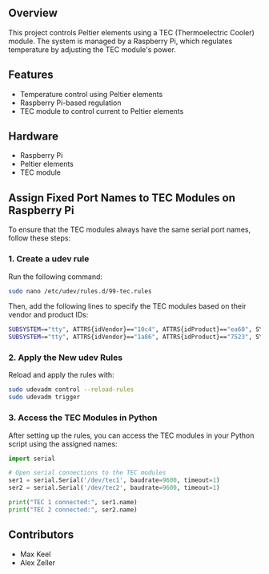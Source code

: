 ## Overview
This project controls Peltier elements using a TEC (Thermoelectric Cooler) module. The system is managed by a Raspberry Pi, which regulates temperature by adjusting the TEC module's power.

## Features
- Temperature control using Peltier elements
- Raspberry Pi-based regulation
- TEC module to control current to Peltier elements

## Hardware
- Raspberry Pi
- Peltier elements
- TEC module

## Assign Fixed Port Names to TEC Modules on Raspberry Pi
To ensure that the TEC modules always have the same serial port names, follow these steps:

### 1. Create a udev rule
Run the following command:
```bash
sudo nano /etc/udev/rules.d/99-tec.rules
```
Then, add the following lines to specify the TEC modules based on their vendor and product IDs:
```bash
SUBSYSTEM=="tty", ATTRS{idVendor}=="10c4", ATTRS{idProduct}=="ea60", SYMLINK+="tec1"
SUBSYSTEM=="tty", ATTRS{idVendor}=="1a86", ATTRS{idProduct}=="7523", SYMLINK+="tec2"
```

### 2. Apply the New udev Rules
Reload and apply the rules with:
```bash
sudo udevadm control --reload-rules 
sudo udevadm trigger
```

### 3. Access the TEC Modules in Python
After setting up the rules, you can access the TEC modules in your Python script using the assigned names:
```python
import serial

# Open serial connections to the TEC modules
ser1 = serial.Serial('/dev/tec1', baudrate=9600, timeout=1) 
ser2 = serial.Serial('/dev/tec2', baudrate=9600, timeout=1)

print("TEC 1 connected:", ser1.name)
print("TEC 2 connected:", ser2.name)
```

## Contributors
- Max Keel
- Alex Zeller
